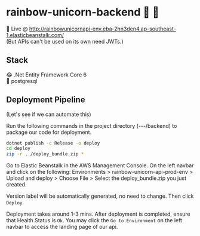 # rainbow-unicorn-backend 🌈 🦄

📡 Live @ http://rainbowunicornapi-env.eba-2hn3den4.ap-southeast-1.elasticbeanstalk.com/  
(But APIs can't be used on its own need JWTs.)

## Stack
😂 .Net Entity Framework Core 6  
🔢 postgresql

## Deployment Pipeline
(Let's see if we can automate this)

Run the following commands in the project directory (---/backend) to package our code for deployment.
``` sh
dotnet publish -c Release -o deploy
cd deploy
zip -r ../deploy_bundle.zip *
```
Go to Elastic Beanstalk in the AWS Management Console. On the left navbar and click on the following:
Environments > rainbow-unicorn-api-prod-env > Upload and deploy > Choose File > Select the deploy_bundle.zip you just created.

Version label will be automatically generated, no need to change. Then click ```Deploy```.

Deployment takes around 1-3 mins. After deployment is completed, ensure that Health Status is ```Ok```. You may click the ```Go to Environment``` on the left navbar to access the landing page of our api.
